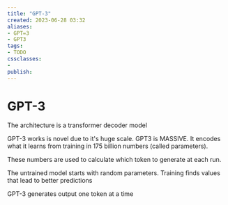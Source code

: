 ```yaml
---
title: "GPT-3"
created: 2023-06-28 03:32
aliases: 
- GPT=3
- GPT3
tags:
- TODO
cssclasses:
- 
publish:
---
```


<!-- 
tags: 
-->

<!--internal
parent:: [[notes/20230628031147 Generative Pretrained Transformer (GPT)|GPT]]
child:: [[]]
related:: [[]]
-->

<!--external
- [ ] [How GPT3 Works - Visualizations and Animations](https://jalammar.github.io/how-gpt3-works-visualizations-animations/)
-->

# GPT-3

The architecture is a transformer decoder model

GPT-3 works is novel due to it's huge scale. GPT3 is MASSIVE. It encodes what it learns from training in 175 billion numbers (called parameters). 

These numbers are used to calculate which token to generate at each run.

The untrained model starts with random parameters. Training finds values that lead to better predictions

GPT-3 generates output one token at a time
